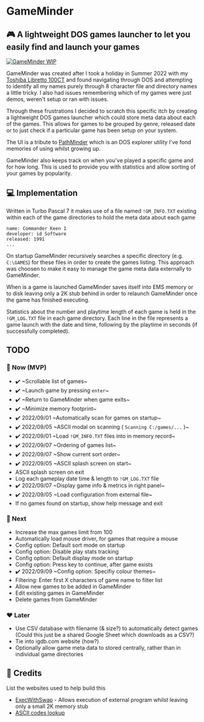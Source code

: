 # GameMinder
## :video_game: A lightweight DOS games launcher to let you easily find and launch your games

[![GameMinder WIP](https://img.youtube.com/vi/tkKVguKeelc/0.jpg)](https://www.youtube.com/watch?v=tkKVguKeelc)

GameMinder was created after I took a holiday in Summer 2022 with my [Toshiba Libretto 100CT](https://www.strifestreams.com/search/libretto) and found navigating through DOS and attempting to identify all my names purely through 8 character file and directory names a little tricky. I also had issues remembering which of my games were just demos, weren't setup or ran with issues.

Through these frustrations I decided to scratch this specific itch by creating a lightweight DOS games launcher which could store meta data about each of the games. This allows for games to be grouped by genre, released date or to just check if a particular game has been setup on your system.

The UI is a tribute to [PathMinder](https://en.wikipedia.org/wiki/PathMinder) which is an DOS explorer utility I've fond memories of using whilst growing up.

GameMinder also keeps track on when you've played a specific game and for how long. This is used to provide you with statistics and allow sorting of your games by popularity.

## :computer: Implementation
Written in Turbo Pascal 7 it makes use of a file named `!GM_INFO.TXT` existing within each of the game directories to hold the meta data about each game

```
name: Commander Keen 1
developer: id Software
released: 1991
...
```

On startup GameMinder recursively searches a specific directory (e.g. `C:\GAMES`) for these files in order to create the games listing. This approach was choosen to make it easy to manage the game meta data externally to GameMinder.

When is a game is launched GameMinder saves itself into EMS memory or to disk leaving only a 2K stub behind in order to relaunch GameMinder once the game has finished executing.

Statistics about the number and playtime length of each game is held in the `!GM_LOG.TXT` file in each game directory. Each line in the file represents a game launch with the date and time, following by the playtime in seconds (if successfully completed).

## TODO 
### :green_heart: Now (MVP)
* ✔️ ~Scrollable list of games~ 
* ✔️ ~Launch game by pressing `enter`~
* ✔️ ~Return to GameMinder when game exits~
* ✔️ ~Minimize memory footprint~ 
* ✔️ 2022/09/01 ~Automatically scan for games on startup~ 
* ✔️ 2022/09/05 ~ASCII modal on scanning ( `Scanning C:/games/...` )~
* ✔️ 2022/09/01 ~Load `!GM_INFO.TXT` files into in memory record~
* ✔️ 2022/09/07 ~Ordering of games list~
* ✔️ 2022/09/07 ~Show current sort order~
* ✔️ 2022/09/05 ~ASCII splash screen on start~
* ASCII splash screen on exit
* Log each gameplay date time & length to `!GM_LOG.TXT` file
* ✔️ 2022/09/07 ~Display game info & metrics in right panel~
* ✔️ 2022/09/05 ~Load configuration from external file~
* If no games found on startup, show help message and exit

### :blue_heart: Next
* Increase the max games limit from 100
* Automatically load mouse driver, for games that require a mouse
* Config option: Default sort mode on startup
* Config option: Disable play stats tracking
* Config option: Default display mode on startup
* Config option: Press key to continue, after game exists
* ✔️ 2022/09/09 ~Config option: Specifiy colour themes~
* Filtering: Enter first X characters of game name to filter list
* Allow new games to be added in GameMinder
* Edit existing games in GameMinder
* Delete games from GameMinder

### :heart: Later
* Use CSV database with filename (& size?) to automatically detect games (Could this just be a shared Google Sheet which downloads as a CSV?)
* Tie into igdb.com website (how?)
* Optionally allow game meta data to stored centrally, rather than in individual game directories

## :clap: Credits
List the websites used to help build this
* [ExecWithSwap](https://www.pcorner.com/list/PASCAL/EXECSW13.ZIP/INFO/) - Allows execution of external program whilst leaving only a small 2K memory stub
* [ASCII codes lookup](https://www.ascii-codes.com/)

